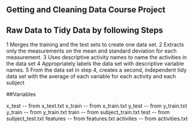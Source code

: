 ## Getting and Cleaning Data Course Project

## Raw Data to Tidy Data by following Steps
1 Merges the training and the test sets to create one data set.
2 Extracts only the measurements on the mean and standard deviation for each measurement.
3 Uses descriptive activity names to name the activities in the data set
4 Appropriately labels the data set with descriptive variable names.
5 From the data set in step 4, creates a second, independent tidy data set with the average of each variable for each     activity and each subject

##Variables

x_test -- from x_text.txt
x_train -- from x_train.txt
y_test -- from y_train.txt
y_train -- from y_train.txt
train -- from subject_train.txt
test -- from subject_test.txt
features -- from features.txt
activites -- from activities.txt


